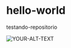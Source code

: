 # hello-world

testando-repositorio

<picture>
 <source media="(prefers-color-scheme: dark)" srcset="https://github.com/settings/appearance">
 <source media="(prefers-color-scheme: light)" srcset="https://github.com/settings/appearance">
 <img alt="YOUR-ALT-TEXT" src="YOUR-DEFAULT-IMAGE">
</picture>
